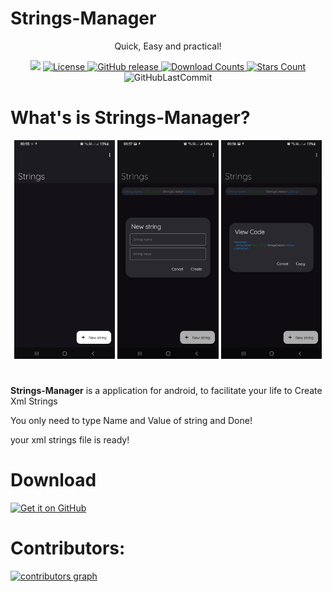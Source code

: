 # Strings-Manager 
<div align="center"> 
    <p>Quick, Easy and practical! </p>
    <img src="https://img.shields.io/badge/java-%23FFFFFF.svg?style=for-the-badge&logo=openjdk&logoColor=black">
        <a href="LICENSE">
        <img src="https://img.shields.io/github/license/aquilestrindade/stringsmanager.svg?color=FFFFFF&style=for-the-badge&logo=gitbook&logoColor=ebebf0&labelColor=23232F" alt="License">
    </a>
    <a href="https://github.com/aquilesTrindade/StringsManager/releases">
        <img src="https://img.shields.io/github/v/release/aquilesTrindade/StringsManager?color=FFFFFF&style=for-the-badge&logo=pkgsrc&logoColor=ebebf0&labelColor=23232F" alt="GitHub release">
    </a>
        <a href="https://github.com/aquilesTrindade/StringsManager/releases">
        <img src="https://img.shields.io/github/downloads/aquilesTrindade/StringsManager/total.svg?color=FFFFFF&style=for-the-badge&labelColor=23232F" alt="Download Counts">
                <a href="https://github.com/aquilesTrindade/StringsManager/stargazers">
        <img src="https://img.shields.io/github/stars/aquilesTrindade/StringsManager.svg?color=FFFFFF&style=for-the-badge&logo=apachespark&logoColor=ebebf0&labelColor=23232F" alt="Stars Count">
    </a>
    <img alt="GitHubLastCommit" src="https://img.shields.io/github/last-commit/aquilesTrindade/StringsManager?color=FFFFFF&style=for-the-badge&logo=github&logoColor=ebebf0&labelColor=23232F">
</div>

# What's is Strings-Manager? 

<div align="center">
    <img src="fastlane/metadata/android/en-US/images/phoneScreenshots/1.png" width="32%" alt="Screenshot 1" />
    <img src="fastlane/metadata/android/en-US/images/phoneScreenshots/2.png" width="32%" alt="Screenshot 2" />
    <img src="fastlane/metadata/android/en-US/images/phoneScreenshots/3.png" width="32%" alt="Screenshot 3" />
</div>

#
<p><b>Strings-Manager</b> is a application for android, to facilitate your life to Create Xml Strings</p>
<p>You only need to type Name and Value of string and Done!</p>
your xml strings file is ready!

# Download 
[<img src="https://s1.ax1x.com/2023/01/12/pSu1a36.png" alt="Get it on GitHub" height="80">](https://github.com/aquilesTrindade/StringsManager/releases)


# Contributors:

<a href="https://github.com/aquilesTrindade/StringsManager/graphs/contributors">
  <img alt="contributors graph" src="https://contrib.rocks/image?repo=aquilesTrindade/StringsManager" />
</a>

